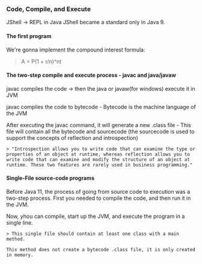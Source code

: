 ### Code, Compile, and Execute

JShell -> REPL in Java
    JShell became a standard only in Java 9.

#### The first program

We're gonna implement the compound interest formula:

> A = P(1 + r/n)^nt

#### The two-step compile and execute process - javac and java/javaw

javac compiles the code -> then the java or javaw(for windows) execute it in JVM

javac compiles the code to bytecode
    - Bytecode is the machine language of the JVM

After executing the javac command, it will generate a new .class file
    - This file will contain all the bytecode and sourcecode (the sourcecode is used to support the concepts of reflection and introspection)

    > "Introspection allows you to write code that can examine the type or properties of an object at runtime, whereas reflection allows you to write code that can examine and modify the structure of an object at runtime. These two features are rarely used in business programming."

#### Single-File source-code programs
Before Java 11, the process of going from source code to execution was a two-step process. First you needed to compile the code, and then run it in the JVM.

Now, yhou can compile, start up the JVM, and execute the program in a single line.

    > This single file should contain at least one class with a main method.

    This method does not create a bytecode .class file, it is only created in memory.